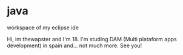 # java
workspace of my eclipse ide

Hi, im thewapster and I'm 18. I'm studing DAM (Multi plataform apps development) in spain and... not much more. See you!
